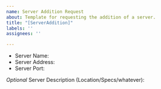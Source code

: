 ```yaml
---
name: Server Addition Request
about: Template for requesting the addition of a server.
title: "[ServerAddition]"
labels: ''
assignees: ''

---
```


* Server Name: 
* Server Address: 
* Server Port: 

*Optional*
Server Description (Location/Specs/whatever):
